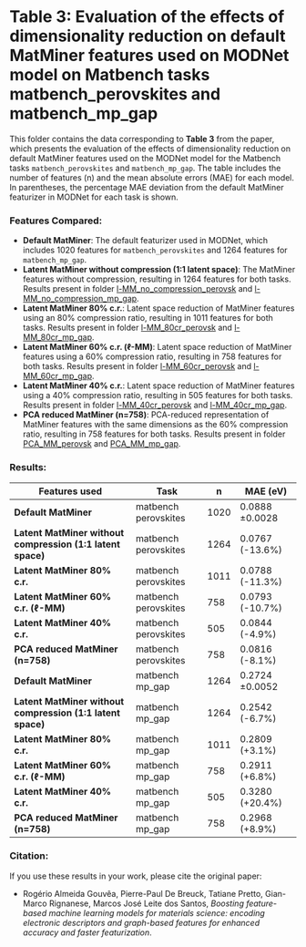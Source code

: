# Table 3: Evaluation of the effects of dimensionality reduction on default MatMiner features used on MODNet model on Matbench tasks matbench_perovskites and matbench_mp_gap

This folder contains the data corresponding to **Table 3** from the paper, which presents the evaluation of the effects of dimensionality reduction on default MatMiner features used on the MODNet model for the Matbench tasks `matbench_perovskites` and `matbench_mp_gap`. The table includes the number of features (n) and the mean absolute errors (MAE) for each model. In parentheses, the percentage MAE deviation from the default MatMiner featurizer in MODNet for each task is shown.

### Features Compared:
- **Default MatMiner**: The default featurizer used in MODNet, which includes 1020 features for `matbench_perovskites` and 1264 features for `matbench_mp_gap`.
- **Latent MatMiner without compression (1:1 latent space)**: The MatMiner features without compression, resulting in 1264 features for both tasks. Results present in folder [l-MM_no_compression_perovsk](./l-MM_no_compression_perovsk) and [l-MM_no_compression_mp_gap](./l-MM_no_compression_mp_gap).
- **Latent MatMiner 80% c.r.**: Latent space reduction of MatMiner features using an 80% compression ratio, resulting in 1011 features for both tasks. Results present in folder [l-MM_80cr_perovsk](./l-MM_80cr_perovsk) and [l-MM_80cr_mp_gap](./l-MM_80cr_mp_gap).
- **Latent MatMiner 60% c.r. (ℓ-MM)**: Latent space reduction of MatMiner features using a 60% compression ratio, resulting in 758 features for both tasks. Results present in folder [l-MM_60cr_perovsk](./l-MM_60cr_perovsk) and [l-MM_60cr_mp_gap](./l-MM_60cr_mp_gap).
- **Latent MatMiner 40% c.r.**: Latent space reduction of MatMiner features using a 40% compression ratio, resulting in 505 features for both tasks. Results present in folder [l-MM_40cr_perovsk](./l-MM_40cr_perovsk) and [l-MM_40cr_mp_gap](./l-MM_40cr_mp_gap).
- **PCA reduced MatMiner (n=758)**: PCA-reduced representation of MatMiner features with the same dimensions as the 60% compression ratio, resulting in 758 features for both tasks. Results present in folder [PCA_MM_perovsk](./PCA_MM_perovsk) and [PCA_MM_mp_gap](./PCA_MM_mp_gap).

### Results:
| Features used                                      | Task                  | n    | MAE (eV)       |
|----------------------------------------------------|-----------------------|------|----------------|
| **Default MatMiner**                               | matbench perovskites  | 1020 | 0.0888 ±0.0028 |
| **Latent MatMiner without compression (1:1 latent space)** | matbench perovskites  | 1264 | 0.0767 (-13.6%) |
| **Latent MatMiner 80% c.r.**                       | matbench perovskites  | 1011 | 0.0788 (-11.3%) |
| **Latent MatMiner 60% c.r. (ℓ-MM)**                | matbench perovskites  | 758  | 0.0793 (-10.7%) |
| **Latent MatMiner 40% c.r.**                       | matbench perovskites  | 505  | 0.0844 (-4.9%) |
| **PCA reduced MatMiner (n=758)**                   | matbench perovskites  | 758  | 0.0816 (-8.1%) |
| **Default MatMiner**                               | matbench mp_gap       | 1264 | 0.2724 ±0.0052 |
| **Latent MatMiner without compression (1:1 latent space)** | matbench mp_gap       | 1264 | 0.2542 (-6.7%) |
| **Latent MatMiner 80% c.r.**                       | matbench mp_gap       | 1011 | 0.2809 (+3.1%) |
| **Latent MatMiner 60% c.r. (ℓ-MM)**                | matbench mp_gap       | 758  | 0.2911 (+6.8%) |
| **Latent MatMiner 40% c.r.**                       | matbench mp_gap       | 505  | 0.3280 (+20.4%) |
| **PCA reduced MatMiner (n=758)**                   | matbench mp_gap       | 758  | 0.2968 (+8.9%) |

### Citation:
If you use these results in your work, please cite the original paper:

- Rogério Almeida Gouvêa, Pierre-Paul De Breuck, Tatiane Pretto, Gian-Marco Rignanese, Marcos José Leite dos Santos, *Boosting feature-based machine learning models for materials science: encoding electronic descriptors and graph-based features for enhanced accuracy and faster featurization*.